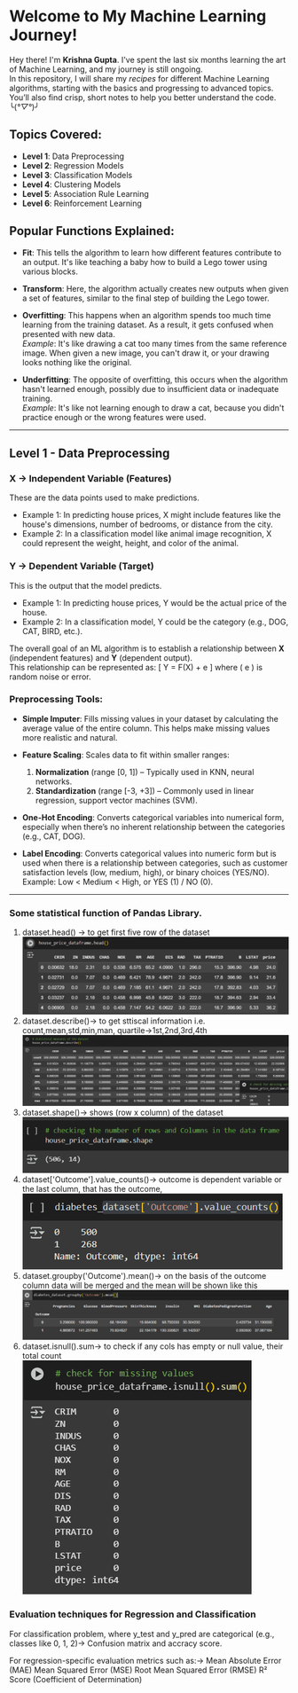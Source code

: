 # Welcome to My Machine Learning Journey!

Hey there! I'm **Krishna Gupta**. I've spent the last six months learning the art of Machine Learning, and my journey is still ongoing.  
In this repository, I will share my *recipes* for different Machine Learning algorithms, starting with the basics and progressing to advanced topics. You’ll also find crisp, short notes to help you better understand the code. ╰(*°▽°*)╯

## Topics Covered:

- **Level 1**: Data Preprocessing
- **Level 2**: Regression Models
- **Level 3**: Classification Models
- **Level 4**: Clustering Models
- **Level 5**: Association Rule Learning
- **Level 6**: Reinforcement Learning

## Popular Functions Explained:

- **Fit**: This tells the algorithm to learn how different features contribute to an output. It's like teaching a baby how to build a Lego tower using various blocks.
  
- **Transform**: Here, the algorithm actually creates new outputs when given a set of features, similar to the final step of building the Lego tower.

- **Overfitting**: This happens when an algorithm spends too much time learning from the training dataset. As a result, it gets confused when presented with new data.  
    *Example*: It's like drawing a cat too many times from the same reference image. When given a new image, you can't draw it, or your drawing looks nothing like the original.

- **Underfitting**: The opposite of overfitting, this occurs when the algorithm hasn't learned enough, possibly due to insufficient data or inadequate training.  
    *Example*: It's like not learning enough to draw a cat, because you didn't practice enough or the wrong features were used.

---

## Level 1 - Data Preprocessing

### X → Independent Variable (Features)
These are the data points used to make predictions.
- Example 1: In predicting house prices, X might include features like the house's dimensions, number of bedrooms, or distance from the city.
- Example 2: In a classification model like animal image recognition, X could represent the weight, height, and color of the animal.

### Y → Dependent Variable (Target)
This is the output that the model predicts.
- Example 1: In predicting house prices, Y would be the actual price of the house.
- Example 2: In a classification model, Y could be the category (e.g., DOG, CAT, BIRD, etc.).

The overall goal of an ML algorithm is to establish a relationship between **X** (independent features) and **Y** (dependent output).  
This relationship can be represented as:
\[ Y = F(X) + e \]
where \( e \) is random noise or error.

### Preprocessing Tools:

- **Simple Imputer**: Fills missing values in your dataset by calculating the average value of the entire column. This helps make missing values more realistic and natural.

- **Feature Scaling**: Scales data to fit within smaller ranges:
  1. **Normalization** (range [0, 1]) – Typically used in KNN, neural networks.
  2. **Standardization** (range [-3, +3]) – Commonly used in linear regression, support vector machines (SVM).

- **One-Hot Encoding**: Converts categorical variables into numerical form, especially when there’s no inherent relationship between the categories (e.g., CAT, DOG).

- **Label Encoding**: Converts categorical values into numeric form but is used when there is a relationship between categories, such as customer satisfaction levels (low, medium, high), or binary choices (YES/NO).  
  Example: Low < Medium < High, or YES (1) / NO (0).

---

### Some statistical function of Pandas Library.

1. dataset.head() -> to get first five row of the dataset
![example1.jpg](readmeMisc/example1.png) 
2. dataset.describe()-> to get sttiscal information i.e. count,mean,std,min,man, quartile->1st,2nd,3rd,4th
![example2.jpg](readmeMisc/example2.png) 
3. dataset.shape()-> shows (row x column) of the dataset
![example3.jpg](readmeMisc/example3.png) 
4. dataset['Outcome'].value_counts()-> outcome is dependent variable or the last column, that has the outcome,
![example4.jpg](readmeMisc/example4.png)                                       
5. dataset.groupby('Outcome').mean()-> on the basis of the outcome column data will be merged and the mean will be shown like this
![example5.jpg](readmeMisc/example5.png)
6. dataset.isnull().sum-> to check if any cols has empty or null value, their total count
![example6.jpg](readmeMisc/example6.png)

### Evaluation techniques for Regression and Classification

For classification problem, where y_test and y_pred are categorical (e.g., classes like 0, 1, 2)-> 
    Confusion matrix and accracy score.

For regression-specific evaluation metrics such as:-> 
    Mean Absolute Error (MAE)
    Mean Squared Error (MSE)
    Root Mean Squared Error (RMSE)
    R² Score (Coefficient of Determination)
